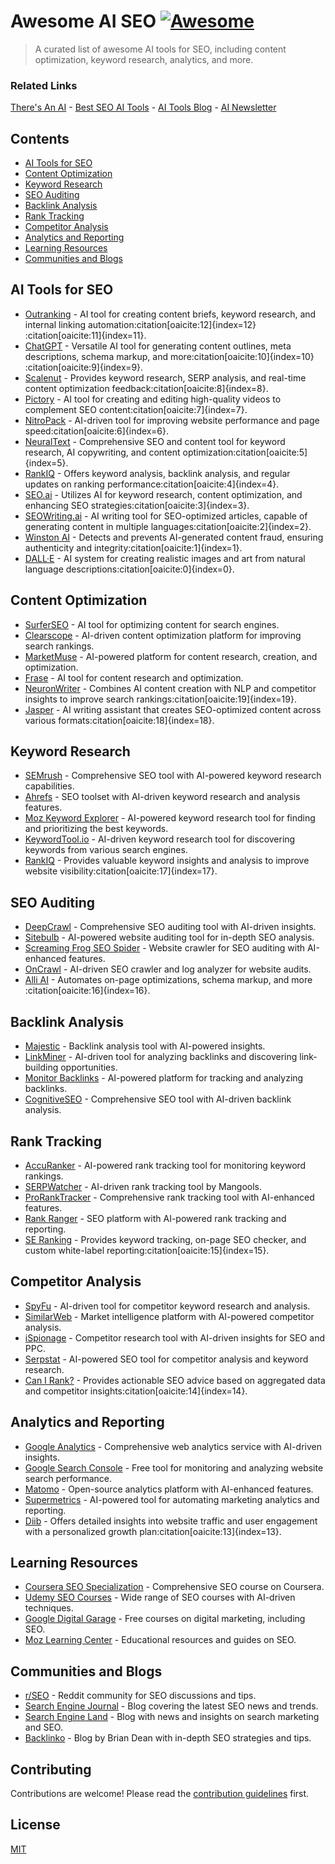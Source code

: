 # Awesome AI SEO [![Awesome](https://awesome.re/badge-flat.svg)](https://awesome.re)

> A curated list of awesome AI tools for SEO, including content optimization, keyword research, analytics, and more.

### Related Links

[There's An AI](https://theresanai.com) - [Best SEO AI Tools](https://theresanai.com/category/seo) - [AI Tools Blog](https://blog.theresanai.com) - [AI Newsletter](https://newsletter.theresanai.com)

## Contents

- [AI Tools for SEO](#ai-tools-for-seo)
- [Content Optimization](#content-optimization)
- [Keyword Research](#keyword-research)
- [SEO Auditing](#seo-auditing)
- [Backlink Analysis](#backlink-analysis)
- [Rank Tracking](#rank-tracking)
- [Competitor Analysis](#competitor-analysis)
- [Analytics and Reporting](#analytics-and-reporting)
- [Learning Resources](#learning-resources)
- [Communities and Blogs](#communities-and-blogs)

## AI Tools for SEO

- [Outranking](https://www.outranking.io/) - AI tool for creating content briefs, keyword research, and internal linking automation&#8203;:citation[oaicite:12]{index=12}&#8203;&#8203;:citation[oaicite:11]{index=11}&#8203;.
- [ChatGPT](https://openai.com/) - Versatile AI tool for generating content outlines, meta descriptions, schema markup, and more&#8203;:citation[oaicite:10]{index=10}&#8203;&#8203;:citation[oaicite:9]{index=9}&#8203;.
- [Scalenut](https://www.scalenut.com/) - Provides keyword research, SERP analysis, and real-time content optimization feedback&#8203;:citation[oaicite:8]{index=8}&#8203;.
- [Pictory](https://pictory.ai/) - AI tool for creating and editing high-quality videos to complement SEO content&#8203;:citation[oaicite:7]{index=7}&#8203;.
- [NitroPack](https://nitropack.io/) - AI-driven tool for improving website performance and page speed&#8203;:citation[oaicite:6]{index=6}&#8203;.
- [NeuralText](https://www.neuraltext.com/) - Comprehensive SEO and content tool for keyword research, AI copywriting, and content optimization&#8203;:citation[oaicite:5]{index=5}&#8203;.
- [RankIQ](https://www.rankiq.com/) - Offers keyword analysis, backlink analysis, and regular updates on ranking performance&#8203;:citation[oaicite:4]{index=4}&#8203;.
- [SEO.ai](https://seo.ai/) - Utilizes AI for keyword research, content optimization, and enhancing SEO strategies&#8203;:citation[oaicite:3]{index=3}&#8203;.
- [SEOWriting.ai](https://seowriting.ai/) - AI writing tool for SEO-optimized articles, capable of generating content in multiple languages&#8203;:citation[oaicite:2]{index=2}&#8203;.
- [Winston AI](https://winston.ai/) - Detects and prevents AI-generated content fraud, ensuring authenticity and integrity&#8203;:citation[oaicite:1]{index=1}&#8203;.
- [DALL·E](https://www.openai.com/dall-e-2/) - AI system for creating realistic images and art from natural language descriptions&#8203;:citation[oaicite:0]{index=0}&#8203;.


## Content Optimization

- [SurferSEO](https://surferseo.com/) - AI tool for optimizing content for search engines.
- [Clearscope](https://www.clearscope.io/) - AI-driven content optimization platform for improving search rankings.
- [MarketMuse](https://www.marketmuse.com/) - AI-powered platform for content research, creation, and optimization.
- [Frase](https://www.frase.io/) - AI tool for content research and optimization.
- [NeuronWriter](https://neuronwriter.com/) - Combines AI content creation with NLP and competitor insights to improve search rankings&#8203;:citation[oaicite:19]{index=19}&#8203;.
- [Jasper](https://www.jasper.ai/) - AI writing assistant that creates SEO-optimized content across various formats&#8203;:citation[oaicite:18]{index=18}&#8203;.

## Keyword Research

- [SEMrush](https://www.semrush.com/) - Comprehensive SEO tool with AI-powered keyword research capabilities.
- [Ahrefs](https://ahrefs.com/) - SEO toolset with AI-driven keyword research and analysis features.
- [Moz Keyword Explorer](https://moz.com/explorer) - AI-powered keyword research tool for finding and prioritizing the best keywords.
- [KeywordTool.io](https://keywordtool.io/) - AI-driven keyword research tool for discovering keywords from various search engines.
- [RankIQ](https://www.rankiq.com/) - Provides valuable keyword insights and analysis to improve website visibility&#8203;:citation[oaicite:17]{index=17}&#8203;.

## SEO Auditing

- [DeepCrawl](https://www.deepcrawl.com/) - Comprehensive SEO auditing tool with AI-driven insights.
- [Sitebulb](https://sitebulb.com/) - AI-powered website auditing tool for in-depth SEO analysis.
- [Screaming Frog SEO Spider](https://www.screamingfrog.co.uk/seo-spider/) - Website crawler for SEO auditing with AI-enhanced features.
- [OnCrawl](https://www.oncrawl.com/) - AI-driven SEO crawler and log analyzer for website audits.
- [Alli AI](https://www.alliai.com/) - Automates on-page optimizations, schema markup, and more&#8203;:citation[oaicite:16]{index=16}&#8203;.

## Backlink Analysis

- [Majestic](https://majestic.com/) - Backlink analysis tool with AI-powered insights.
- [LinkMiner](https://linkminer.com/) - AI-driven tool for analyzing backlinks and discovering link-building opportunities.
- [Monitor Backlinks](https://monitorbacklinks.com/) - AI-powered platform for tracking and analyzing backlinks.
- [CognitiveSEO](https://cognitiveseo.com/) - Comprehensive SEO tool with AI-driven backlink analysis.

## Rank Tracking

- [AccuRanker](https://www.accuranker.com/) - AI-powered rank tracking tool for monitoring keyword rankings.
- [SERPWatcher](https://serpwatcher.com/) - AI-driven rank tracking tool by Mangools.
- [ProRankTracker](https://proranktracker.com/) - Comprehensive rank tracking tool with AI-enhanced features.
- [Rank Ranger](https://www.rankranger.com/) - SEO platform with AI-powered rank tracking and reporting.
- [SE Ranking](https://seranking.com/) - Provides keyword tracking, on-page SEO checker, and custom white-label reporting&#8203;:citation[oaicite:15]{index=15}&#8203;.

## Competitor Analysis

- [SpyFu](https://www.spyfu.com/) - AI-driven tool for competitor keyword research and analysis.
- [SimilarWeb](https://www.similarweb.com/) - Market intelligence platform with AI-powered competitor analysis.
- [iSpionage](https://www.ispionage.com/) - Competitor research tool with AI-driven insights for SEO and PPC.
- [Serpstat](https://serpstat.com/) - AI-powered SEO tool for competitor analysis and keyword research.
- [Can I Rank?](https://www.canirank.com/) - Provides actionable SEO advice based on aggregated data and competitor insights&#8203;:citation[oaicite:14]{index=14}&#8203;.

## Analytics and Reporting

- [Google Analytics](https://analytics.google.com/) - Comprehensive web analytics service with AI-driven insights.
- [Google Search Console](https://search.google.com/search-console/about) - Free tool for monitoring and analyzing website search performance.
- [Matomo](https://matomo.org/) - Open-source analytics platform with AI-enhanced features.
- [Supermetrics](https://supermetrics.com/) - AI-powered tool for automating marketing analytics and reporting.
- [Diib](https://diib.com/) - Offers detailed insights into website traffic and user engagement with a personalized growth plan&#8203;:citation[oaicite:13]{index=13}&#8203;.


## Learning Resources

- [Coursera SEO Specialization](https://www.coursera.org/specializations/seo) - Comprehensive SEO course on Coursera.
- [Udemy SEO Courses](https://www.udemy.com/topic/seo/) - Wide range of SEO courses with AI-driven techniques.
- [Google Digital Garage](https://learndigital.withgoogle.com/digitalgarage) - Free courses on digital marketing, including SEO.
- [Moz Learning Center](https://moz.com/learn/seo) - Educational resources and guides on SEO.

## Communities and Blogs

- [r/SEO](https://www.reddit.com/r/SEO/) - Reddit community for SEO discussions and tips.
- [Search Engine Journal](https://www.searchenginejournal.com/) - Blog covering the latest SEO news and trends.
- [Search Engine Land](https://searchengineland.com/) - Blog with news and insights on search marketing and SEO.
- [Backlinko](https://backlinko.com/blog) - Blog by Brian Dean with in-depth SEO strategies and tips.

## Contributing

Contributions are welcome! Please read the [contribution guidelines](CONTRIBUTING.md) first.

## License

[MIT](LICENSE)
